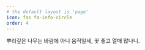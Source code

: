 ```yaml
---
# the default layout is 'page'
icon: fas fa-info-circle
order: 4
---
```


뿌리깊은 나무는 바람에 아니 움직일세, 꽃 좋고 열매 많나니.